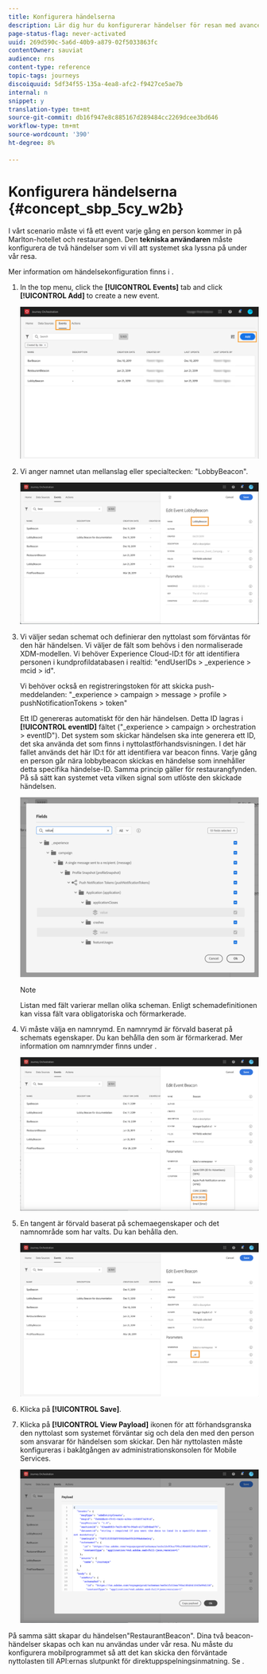 ```yaml
---
title: Konfigurera händelserna
description: Lär dig hur du konfigurerar händelser för resan med avancerad användning
page-status-flag: never-activated
uuid: 269d590c-5a6d-40b9-a879-02f5033863fc
contentOwner: sauviat
audience: rns
content-type: reference
topic-tags: journeys
discoiquuid: 5df34f55-135a-4ea8-afc2-f9427ce5ae7b
internal: n
snippet: y
translation-type: tm+mt
source-git-commit: db16f947e8c885167d289484cc2269dcee3bd646
workflow-type: tm+mt
source-wordcount: '390'
ht-degree: 8%

---
```



# Konfigurera händelserna {#concept_sbp_5cy_w2b}

I vårt scenario måste vi få ett event varje gång en person kommer in på Marlton-hotellet och restaurangen. Den **tekniska användaren** måste konfigurera de två händelser som vi vill att systemet ska lyssna på under vår resa.

Mer information om händelsekonfiguration finns i [](../event/about-events.md).

1. In the top menu, click the **[!UICONTROL Events]** tab and click **[!UICONTROL Add]** to create a new event.

   ![](../assets/journeyuc1_1.png)

1. Vi anger namnet utan mellanslag eller specialtecken: &quot;LobbyBeacon&quot;.

   ![](../assets/journeyuc2_1.png)

1. Vi väljer sedan schemat och definierar den nyttolast som förväntas för den här händelsen. Vi väljer de fält som behövs i den normaliserade XDM-modellen. Vi behöver Experience Cloud-ID:t för att identifiera personen i kundprofildatabasen i realtid: &quot;endUserIDs > _experience > mcid > id&quot;.

   Vi behöver också en registreringstoken för att skicka push-meddelanden: &quot;_experience > campaign > message > profile > pushNotificationTokens > token&quot;

   Ett ID genereras automatiskt för den här händelsen. Detta ID lagras i **[!UICONTROL eventID]** fältet (&quot;_experience > campaign > orchestration > eventID&quot;). Det system som skickar händelsen ska inte generera ett ID, det ska använda det som finns i nyttolastförhandsvisningen. I det här fallet används det här ID:t för att identifiera var beacon finns. Varje gång en person går nära lobbybeacon skickas en händelse som innehåller detta specifika händelse-ID. Samma princip gäller för restaurangfynden. På så sätt kan systemet veta vilken signal som utlöste den skickade händelsen.

   ![](../assets/journeyuc2_2.png)

   >[!NOTE]
   >
   >Listan med fält varierar mellan olika scheman. Enligt schemadefinitionen kan vissa fält vara obligatoriska och förmarkerade.

1. Vi måste välja en namnrymd. En namnrymd är förvald baserat på schemats egenskaper. Du kan behålla den som är förmarkerad. Mer information om namnrymder finns under [](../event/selecting-the-namespace.md).

   ![](../assets/journeyuc2_4.png)

1. En tangent är förvald baserat på schemaegenskaper och det namnområde som har valts. Du kan behålla den.

   ![](../assets/journeyuc2_4bis.png)

1. Klicka på **[!UICONTROL Save]**.

1. Klicka på **[!UICONTROL View Payload]** ikonen för att förhandsgranska den nyttolast som systemet förväntar sig och dela den med den person som ansvarar för händelsen som skickar.  Den här nyttolasten måste konfigureras i bakåtgången av administrationskonsolen för Mobile Services.

   ![](../assets/journeyuc2_5.png)

På samma sätt skapar du händelsen&quot;RestaurantBeacon&quot;. Dina två beacon-händelser skapas och kan nu användas under vår resa. Nu måste du konfigurera mobilprogrammet så att det kan skicka den förväntade nyttolasten till API:ernas slutpunkt för direktuppspelningsinmatning. Se [](../event/additional-steps-to-send-events-to-journey-orchestration.md).

